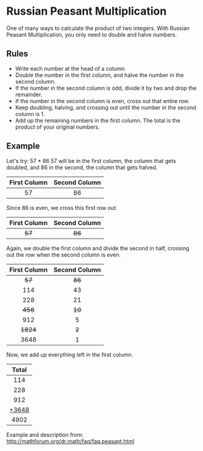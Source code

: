 # Russian Peasant Multiplication
One of many ways to calculate the product of two integers. With Russian Peasant Multiplication, you only need to double and halve numbers. 
## Rules
<ul>
<li>Write each number at the head of a column.</li>
<li>Double the number in the first column, and halve the number in the second column.</li>
<li>If the number in the second column is odd, divide it by two and drop the remainder.</li>
<li>If the number in the second column is even, cross out that entire row.</li>
<li>Keep doubling, halving, and crossing out until the number in the second column is 1.</li>
<li>Add up the remaining numbers in the first column. The total is the product of your original numbers.</li>
</ul>

## Example
Let's try: 57 * 86
57 will be in the first column, the column that gets doubled, and 86 in the second, the column that gets halved.

|First Column|Second Column|
|:-:|:-:|
|57|86|

Since 86 is even, we cross this first row out.

| First Column | Second Column |
| :-: | :-: |
| ~~57~~ | ~~86~~ |

Again, we double the first column and divide the second in half, crossing out the row when the second column is even.

| First Column | Second Column |
| :-: | :-: |
| ~~57~~ | ~~86~~ |
| 114 | 43 |
| 228 | 21 |
| ~~456~~ | ~~10~~ |
| 912 | 5 |
| ~~1824~~ | ~~2~~ |
| 3648 | 1 |

Now, we add up everything left in the first column.

| Total |
| :-: |
| 114 |
| 228 |
| 912 |
| <u>+3648</u> |
| 4902 |

Example and description from:
http://mathforum.org/dr.math/faq/faq.peasant.html
